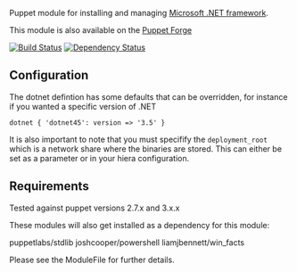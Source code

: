 Puppet module for installing and managing [Microsoft .NET framework]().

This module is also available on the [Puppet Forge](https://forge.puppetlabs.com/liamjbennett/dotnet)

[![Build
Status](https://secure.travis-ci.org/liamjbennett/puppet-dotnet.png)](http://travis-ci.org/liamjbennett/puppet-dotnet)
[![Dependency
Status](https://gemnasium.com/liamjbennett/puppet-dotnet.png)](http://gemnasium.com/liamjbennett/puppet-dotnet)

## Configuration ##
The dotnet defintion has some defaults that can be overridden, for instance if you wanted a specific version of .NET

	dotnet { 'dotnet45': version => '3.5' }

It is also important to note that you must specifify the ```deployment_root``` which is a network share where the binaries are stored. This can either be set as a parameter or in your hiera configuration.

## Requirements ##

Tested against puppet versions 2.7.x and 3.x.x

These modules will also get installed as a dependency for this module:

puppetlabs/stdlib
joshcooper/powershell
liamjbennett/win_facts

Please see the ModuleFile for further details.

